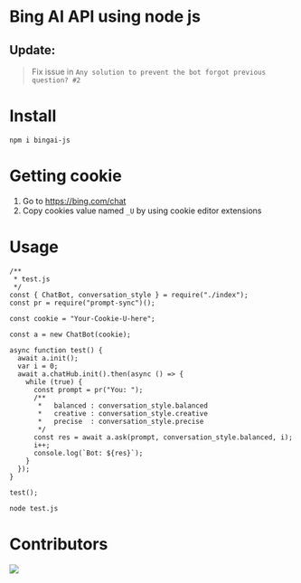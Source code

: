 # Bing AI API using node js

## Update:

> Fix issue in `Any solution to prevent the bot forgot previous question? #2`

# Install

```
npm i bingai-js
```

# Getting cookie

1. Go to https://bing.com/chat
2. Copy cookies value named `_U` by using cookie editor extensions

# Usage

```shell
/**
 * test.js
 */
const { ChatBot, conversation_style } = require("./index");
const pr = require("prompt-sync")();

const cookie = "Your-Cookie-U-here";

const a = new ChatBot(cookie);

async function test() {
  await a.init();
  var i = 0;
  await a.chatHub.init().then(async () => {
    while (true) {
      const prompt = pr("You: ");
      /**
       *   balanced : conversation_style.balanced
       *   creative : conversation_style.creative
       *   precise  : conversation_style.precise
       */
      const res = await a.ask(prompt, conversation_style.balanced, i);
      i++;
      console.log(`Bot: ${res}`);
    }
  });
}

test();
```

```
node test.js
```

# Contributors

<a href="https://github.com/kuumoneko/edgegpt-js/graphs/contributors">
  <img src="https://contrib.rocks/image?repo=kuumoneko/edgegpt-js" />
</a>
